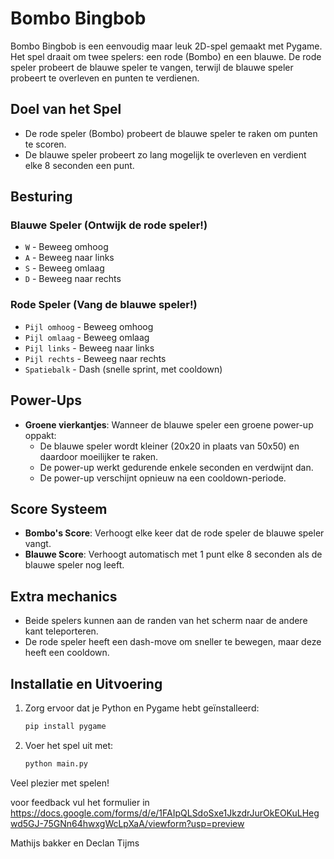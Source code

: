 # Bombo Bingbob

Bombo Bingbob is een eenvoudig maar leuk 2D-spel gemaakt met Pygame. Het spel draait om twee spelers: een rode (Bombo) en een blauwe. De rode speler probeert de blauwe speler te vangen, terwijl de blauwe speler probeert te overleven en punten te verdienen.

## Doel van het Spel
- De rode speler (Bombo) probeert de blauwe speler te raken om punten te scoren.
- De blauwe speler probeert zo lang mogelijk te overleven en verdient elke 8 seconden een punt.
  

## Besturing
### Blauwe Speler (Ontwijk de rode speler!)
- `W` - Beweeg omhoog
- `A` - Beweeg naar links
- `S` - Beweeg omlaag
- `D` - Beweeg naar rechts

### Rode Speler (Vang de blauwe speler!)
- `Pijl omhoog` - Beweeg omhoog
- `Pijl omlaag` - Beweeg omlaag
- `Pijl links` - Beweeg naar links
- `Pijl rechts` - Beweeg naar rechts
- `Spatiebalk` - Dash (snelle sprint, met cooldown)

## Power-Ups
- **Groene vierkantjes**: Wanneer de blauwe speler een groene power-up oppakt:
  - De blauwe speler wordt kleiner (20x20 in plaats van 50x50) en daardoor moeilijker te raken.
  - De power-up werkt gedurende enkele seconden en verdwijnt dan.
  - De power-up verschijnt opnieuw na een cooldown-periode.

## Score Systeem
- **Bombo's Score**: Verhoogt elke keer dat de rode speler de blauwe speler vangt.
- **Blauwe Score**: Verhoogt automatisch met 1 punt elke 8 seconden als de blauwe speler nog leeft.

## Extra mechanics
- Beide spelers kunnen aan de randen van het scherm naar de andere kant teleporteren.
- De rode speler heeft een dash-move om sneller te bewegen, maar deze heeft een cooldown.

## Installatie en Uitvoering
1. Zorg ervoor dat je Python en Pygame hebt geïnstalleerd:
   ```sh
   pip install pygame
   ```
2. Voer het spel uit met:
   ```sh
   python main.py
   ```

Veel plezier met spelen!

voor feedback vul het formulier in
https://docs.google.com/forms/d/e/1FAIpQLSdoSxe1JkzdrJurOkEOKuLHegwd5GJ-75GNn64hwxgWcLpXaA/viewform?usp=preview 


Mathijs bakker en Declan Tijms
